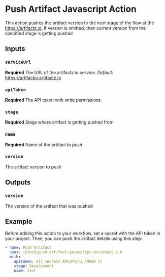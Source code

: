 # Push Artifact Javascript Action

This action pushes the artifact version to the next stage of the flow at the https://artifactz.io.
If version is omitted, then current version from the specified stage is getting pushed

## Inputs
### `serviceUrl`
**Required** The URL of the artifactz.io service. 
*Default:* https://artifactor.artifactz.io

### `apiToken`
**Required** The API token with write permissions 

### `stage`
**Required** Stage where artifact is getting pushed from

### `name`
**Required** Name of the artifact to push

### `version`
The artifact version to push

## Outputs
### `version`
The version of the artifact that was pushed

## Example
Before adding this action to your workflow, set a secret with the API token in your project.
Then, you can push the artifact details using this step:
```yaml
- name: Push Artifact
  uses: iktech/push-artifact-javascript-action@v1.0.0
  with:
    apiToken: ${{ secrets.ARTIFACTZ_TOKEN }}
    stage: Development
    name: test
```
